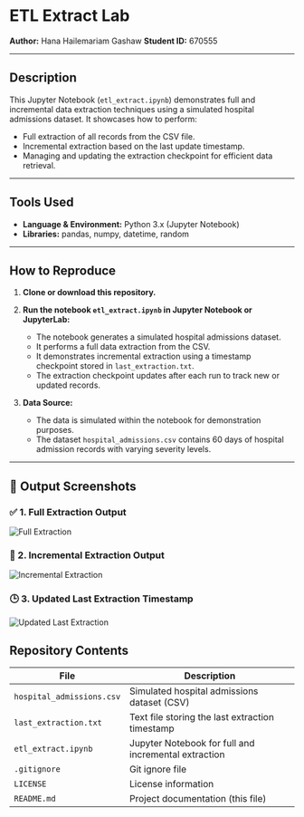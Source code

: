# ETL Extract Lab

**Author:** Hana Hailemariam Gashaw
**Student ID:** 670555 

---

## Description

This Jupyter Notebook (`etl_extract.ipynb`) demonstrates full and incremental data extraction techniques using a simulated hospital admissions dataset. It showcases how to perform:

- Full extraction of all records from the CSV file.
- Incremental extraction based on the last update timestamp.
- Managing and updating the extraction checkpoint for efficient data retrieval.

---

## Tools Used

- **Language & Environment:** Python 3.x (Jupyter Notebook)  
- **Libraries:** pandas, numpy, datetime, random

---

## How to Reproduce

1. **Clone or download this repository.**

2. **Run the notebook `etl_extract.ipynb` in Jupyter Notebook or JupyterLab:**

   - The notebook generates a simulated hospital admissions dataset.
   - It performs a full data extraction from the CSV.
   - It demonstrates incremental extraction using a timestamp checkpoint stored in `last_extraction.txt`.
   - The extraction checkpoint updates after each run to track new or updated records.

3. **Data Source:**

   - The data is simulated within the notebook for demonstration purposes.
   - The dataset `hospital_admissions.csv` contains 60 days of hospital admission records with varying severity levels.

---

## 📸 Output Screenshots

### ✅ 1. Full Extraction Output
![Full Extraction](Output_Screenshoots/Full_Extraction.png)

### 🔄 2. Incremental Extraction Output
![Incremental Extraction](Output_Screenshoots/Incremental_Extraction.png)

### 🕒 3. Updated Last Extraction Timestamp
![Updated Last Extraction](Output_Screenshoots/Updated_last_extraction.png)




## Repository Contents

| File                    | Description                                      |
|-------------------------|------------------------------------------------|
| `hospital_admissions.csv` | Simulated hospital admissions dataset (CSV)    |
| `last_extraction.txt`      | Text file storing the last extraction timestamp |
| `etl_extract.ipynb`        | Jupyter Notebook for full and incremental extraction |
| `.gitignore`               | Git ignore file                                  |
| `LICENSE`                  | License information                              |
| `README.md`                | Project documentation (this file)                |
